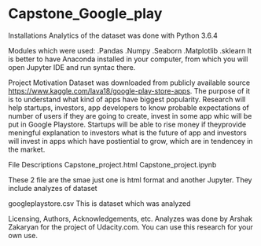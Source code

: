 # Capstone_Google_play


Installations
Analytics of the dataset was done with Python 3.6.4

Modules which were used: .Pandas .Numpy .Seaborn .Matplotlib .sklearn
It is better to have Anaconda installed in your computer, from which you will open Jupyter IDE and run syntac there.

Project Motivation
Dataset was downloaded from publicly available source https://www.kaggle.com/lava18/google-play-store-apps. The purpose of it is to understand what kind of apps have biggest popularity. Research will help startups, investors, app developers to know probable expectations of number of users if they are going to create, invest in some app whic will be put in Google Playstore. Startups will be able to rise money if theyprovide meningful explanation to investors what is the future of app and investors will invest in apps which have postiential to grow, which are in tendencey in the market.

File Descriptions
Capstone_project.html
Capstone_project.ipynb

These 2 file are the smae just one is html format and another Jupyter. They include analyzes of dataset

googleplaystore.csv
This is dataset which was analyzed


Licensing, Authors, Acknowledgements, etc.
Analyzes was done by Arshak Zakaryan for the project of Udacity.com. You can use this research for your own use.
